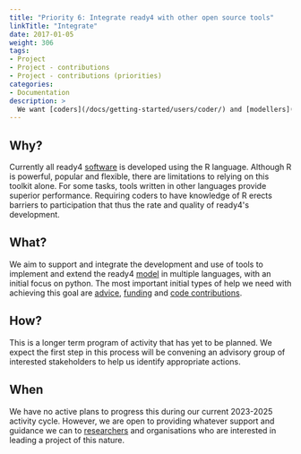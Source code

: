 ```yaml
---
title: "Priority 6: Integrate ready4 with other open source tools"
linkTitle: "Integrate"
date: 2017-01-05
weight: 306
tags:
- Project
- Project - contributions
- Project - contributions (priorities)
categories:
- Documentation
description: >
  We want [coders](/docs/getting-started/users/coder/) and [modellers](/docs/getting-started/users/modeller/) working in languages such as python to be able to readily [use](/docs/model/using-modules/) and contribute to ready4.
---
```



## Why?
Currently all ready4 [software](/docs/getting-started/software/) is developed using the R language. Although R is powerful, popular and flexible, there are limitations to relying on this toolkit alone. For some tasks, tools written in other languages provide superior performance. Requiring coders to have knowledge of R erects barriers to participation that thus the rate and quality of ready4's development.

## What?
We aim to support and integrate the development and use of tools to implement and extend the ready4 [model](/docs/model/) in multiple languages, with an initial focus on python. The most important initial types of help we need with achieving this goal are [advice](/docs/contribution-guidelines/contribution-types/advisory/), [funding](/docs/contribution-guidelines/contribution-types/funding/) and [code contributions](/docs/contribution-guidelines/contribution-types/code/). 

## How?
This is a longer term program of activity that has yet to be planned. We expect the first step in this process will be convening an advisory group of interested stakeholders to help us identify appropriate actions.

## When
We have no active plans to progress this during our current 2023-2025 activity cycle. However, we are open to providing whatever support and guidance we can to [researchers](/docs/getting-started/stakeholders/researchers/) and organisations who are interested in leading a project of this nature.
